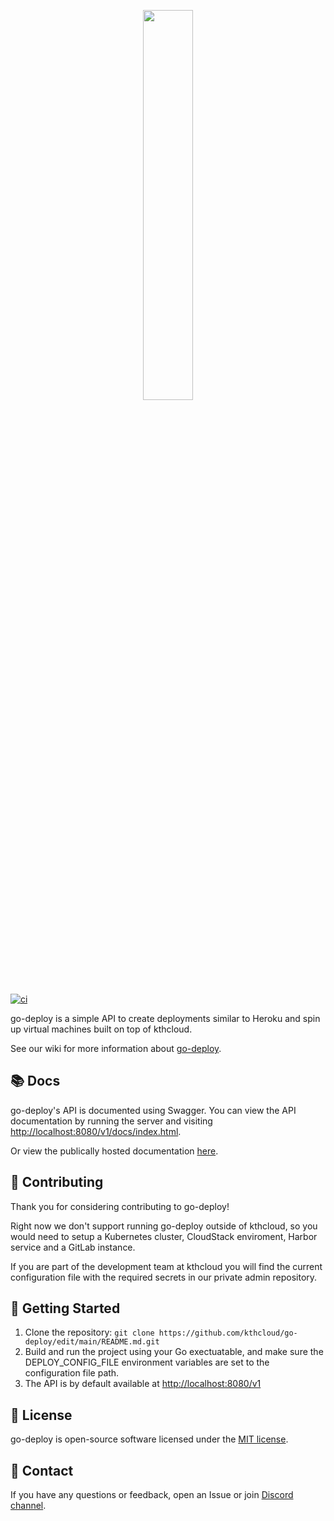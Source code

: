 <p align="center">
  <img width=40% src="https://github.com/kthcloud/go-deploy/assets/26722370/f0e0729f-224a-4ac8-a88b-a6ed98760edd" />
</p>

[![ci](https://github.com/kthcloud/go-deploy/actions/workflows/docker-image.yml/badge.svg)](https://github.com/kthcloud/go-deploy/actions/workflows/docker-image.yml)

go-deploy is a simple API to create deployments similar to Heroku and spin up virtual machines built on top of kthcloud.

See our wiki for more information about [go-deploy](https://wiki.cloud.cbh.kth.se/index.php/Deploy).

## 📚 Docs
go-deploy's API is documented using Swagger. You can view the API documentation by running the server and visiting [http://localhost:8080/v1/docs/index.html](http://localhost:8080/deploy/v1/docs/index.html). 

Or view the publically hosted documentation [here](https://api.cloud.cbh.kth.se/deploy/v1/docs/index.html).

## 🤝 Contributing

Thank you for considering contributing to go-deploy!

Right now we don't support running go-deploy outside of kthcloud, so you would need to setup a Kubernetes cluster, CloudStack enviroment, Harbor service and a GitLab instance. 

If you are part of the development team at kthcloud you will find the current configuration file with the required secrets in our private admin repository.

## 🚀 Getting Started

1. Clone the repository: `git clone https://github.com/kthcloud/go-deploy/edit/main/README.md.git`
2. Build and run the project using your Go exectuatable, and make sure the DEPLOY_CONFIG_FILE environment variables are set to the configuration file path.
3. The API is by default available at [http://localhost:8080/v1](http://localhost:8080/v1)

## 📝 License

go-deploy is open-source software licensed under the [MIT license](https://opensource.org/licenses/MIT).

## 📧 Contact

If you have any questions or feedback, open an Issue or join [Discord channel](https://discord.gg/MuHQd6QEtM).

